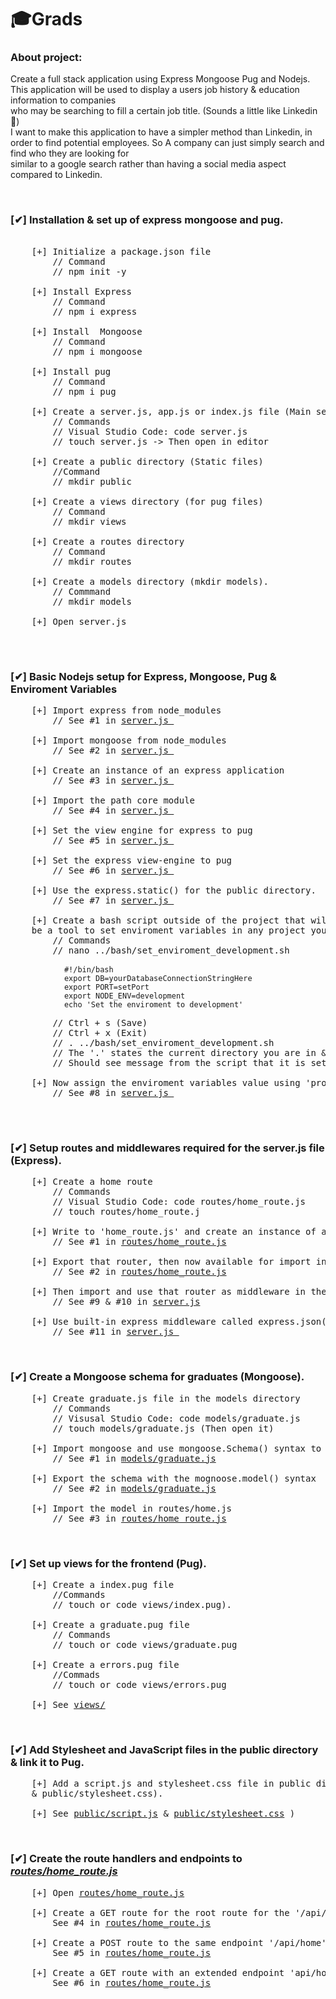 
 # 🎓Grads

 ### About project:
Create a full stack application using Express Mongoose Pug and Nodejs. <br>
This application will be used to display a users job history & education information to companies <br>
who may be searching to fill a certain job title. (Sounds a little like Linkedin 🤣) <br>
I want to make this application to have a simpler method than Linkedin, in order to find potential employees. 
So A company can just simply search and find who they are looking for <br>
similar to a google search rather than having a social media aspect compared to Linkedin. <br>

&nbsp;


 ### [✔] Installation & set up of express mongoose and pug.
 
<pre>

    [+] Initialize a package.json file 
        // Command
        // npm init -y 
    
    [+] Install Express 
        // Command 
        // npm i express
    
    [+] Install  Mongoose 
        // Command
        // npm i mongoose
    
    [+] Install pug
        // Command 
        // npm i pug
    
    [+] Create a server.js, app.js or index.js file (Main server file)
        // Commands
        // Visual Studio Code: code server.js 
        // touch server.js -> Then open in editor
    
    [+] Create a public directory (Static files) 
        //Command
        // mkdir public
    
    [+] Create a views directory (for pug files) 
        // Command 
        // mkdir views

    [+] Create a routes directory 
        // Command
        // mkdir routes
    
    [+] Create a models directory (mkdir models).
        // Commmand
        // mkdir models
        
    [+] Open server.js 
    
</pre>

&nbsp;


 ### [✔] Basic Nodejs setup for Express, Mongoose, Pug & Enviroment Variables 
<pre>
    [+] Import express from node_modules 
        // See #1 in <a href="https://github.com/DariusRain/Grads/blob/master/grads/server.js">server.js </a>
    
    [+] Import mongoose from node_modules 
        // See #2 in <a href="https://github.com/DariusRain/Grads/blob/master/grads/server.js">server.js </a>
    
    [+] Create an instance of an express application 
        // See #3 in <a href="https://github.com/DariusRain/Grads/blob/master/grads/server.js">server.js </a>

    [+] Import the path core module 
        // See #4 in <a href="https://github.com/DariusRain/Grads/blob/master/grads/server.js">server.js </a>
    
    [+] Set the view engine for express to pug 
        // See #5 in <a href="https://github.com/DariusRain/Grads/blob/master/grads/server.js">server.js </a>

    [+] Set the express view-engine to pug
        // See #6 in <a href="https://github.com/DariusRain/Grads/blob/master/grads/server.js">server.js </a>
    
    [+] Use the express.static() for the public directory.
        // See #7 in <a href="https://github.com/DariusRain/Grads/blob/master/grads/server.js">server.js </a>

    [+] Create a bash script outside of the project that will  
    be a tool to set enviroment variables in any project you may work on. 
        // Commands 
        // nano ../bash/set_enviroment_development.sh
        <code>
            #!/bin/bash
            export DB=yourDatabaseConnectionStringHere
            export PORT=setPort
            export NODE_ENV=development
            echo 'Set the enviroment to development'
        </code>
        // Ctrl + s (Save) 
        // Ctrl + x (Exit)
        // . ../bash/set_enviroment_development.sh 
        // The '.' states the current directory you are in & the path to the bash script you want to execute
        // Should see message from the script that it is set to a specific enviroment.

    [+] Now assign the enviroment variables value using 'process.env'
        // See #8 in <a href="https://github.com/DariusRain/Grads/blob/master/grads/server.js">server.js </a>
        
</pre>
&nbsp;    


 ### [✔] Setup routes and middlewares required for the server.js file (Express).
<pre>
    [+] Create a home route 
        // Commands
        // Visual Studio Code: code routes/home_route.js
        // touch routes/home_route.j
    
    [+] Write to 'home_route.js' and create an instance of an express router to be exported 
        // See #1 in <a href="https://github.com/DariusRain/Grads/blob/master/grads/routes/home_route.js">routes/home_route.js</a>
    
    [+] Export that router, then now available for import in any nodejs file. 
        // See #2 in <a href="https://github.com/DariusRain/Grads/blob/master/grads/routes/home_route.js">routes/home_route.js</a>

    [+] Then import and use that router as middleware in the server.js file 
        // See #9 & #10 in <a href="https://github.com/DariusRain/Grads/blob/master/grads/server.js">server.js</a>

    [+] Use built-in express middleware called express.json() so incoming requests can be parsed.
        // See #11 in <a href="https://github.com/DariusRain/Grads/blob/master/grads/server.js">server.js </a>
</pre>
&nbsp;


 ### [✔] Create a Mongoose schema for graduates (Mongoose).
<pre>
    [+] Create graduate.js file in the models directory
        // Commands  
        // Visusal Studio Code: code models/graduate.js
        // touch models/graduate.js (Then open it)
    
    [+] Import mongoose and use mongoose.Schema() syntax to make a schema 
        // See #1 in <a href="https://github.com/DariusRain/Grads/blob/master/grads/models/graduate.js">models/graduate.js</a>
    
    [+] Export the schema with the mognoose.model() syntax 
        // See #2 in <a href="https://github.com/DariusRain/Grads/blob/master/grads/models/graduate.js">models/graduate.js</a>
    
    [+] Import the model in routes/home.js 
        // See #3 in <a href="https://github.com/DariusRain/Grads/blob/master/grads/routes/home_route.js">routes/home_route.js</a> 
</pre>
&nbsp;


 ### [✔] Set up views for the frontend (Pug).
<pre>
    [+] Create a index.pug file 
        //Commands
        // touch or code views/index.pug).
    
    [+] Create a graduate.pug file
        // Commands 
        // touch or code views/graduate.pug
    
    [+] Create a errors.pug file
        //Commads
        // touch or code views/errors.pug

    [+] See <a href="https://github.com/DariusRain/Grads/blob/master/grads/views">views/</a>
</pre>
&nbsp;



 ### [✔] Add Stylesheet and JavaScript files in the public directory & link it to Pug.
<pre>
    [+] Add a script.js and stylesheet.css file in public directory (touch or code public/script.js 
    & public/stylesheet.css).
    
    [+] See <a href="https://github.com/DariusRain/Grads/blob/master/grads/public/index.js">public/script.js</a> & <a href="https://github.com/DariusRain/Grads/blob/master/grads/public/styles.css">public/stylesheet.css</a> )
</pre>
&nbsp;

### [✔] Create the route handlers and endpoints to [_routes/home_route.js_]("https://github.com/DariusRain/Grads/blob/master/grds/routes/home_route.js")
<pre>
    [+] Open <a href="https://github.com/DariusRain/Grads/blob/master/grads/routes/home_route.js">routes/home_route.js</a>

    [+] Create a GET route for the root route for the '/api/home' endpoint and have it render index.pug
        See #4 in <a href="https://github.com/DariusRain/Grads/blob/master/grads/routes/home_route.js">routes/home_route.js</a>

    [+] Create a POST route to the same endpoint '/api/home' for new graduates.
        See #5 in <a href="https://github.com/DariusRain/Grads/blob/master/grads/routes/home_route.js">routes/home_route.js</a>
    
    [+] Create a GET route with an extended endpoint 'api/home/all'.
        See #6 in <a href="https://github.com/DariusRain/Grads/blob/master/grads/routes/home_route.js">routes/home_route.js</a>

</pre>
